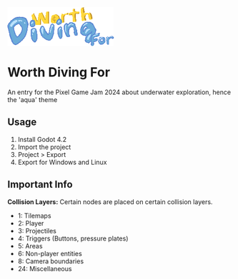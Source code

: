 ![Worth diving for](https://github.com/KingOfSpadesJFK/gabagool/blob/master/assets/sprite/title.png)

# Worth Diving For

An entry for the Pixel Game Jam 2024 about underwater exploration, hence the 'aqua' theme

## Usage

1. Install Godot 4.2
2. Import the project
3. Project > Export
4. Export for Windows and Linux

## Important Info

**Collision Layers:** Certain nodes are placed on certain collision layers.
  
  * 1: Tilemaps
  * 2: Player
  * 3: Projectiles
  * 4: Triggers (Buttons, pressure plates)
  * 5: Areas
  * 6: Non-player entities
  * 8: Camera boundaries
  * 24: Miscellaneous
